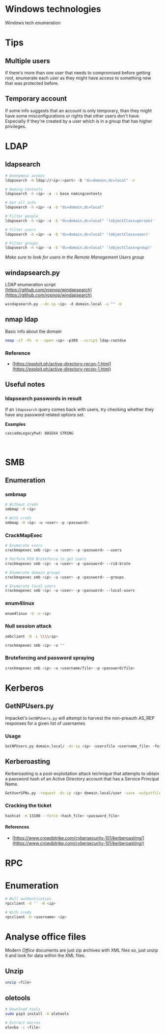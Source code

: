 # Windows technologies
Windows tech enumeration

# Tips
## Multiple users
If there's more than one user that needs to compromised before getting root, enumerate
each user as they might have access to something new that was protected before.

## Temporary account
If some info suggests that an account is only temporary, than they might have some misconfigurations
or rights that other users don't have.     
Especially if they're created by a user which is in a group that has higher privileges.

# LDAP
## ldapsearch
```bash
# Anonymous access
ldapsearch -H ldap://<ip>:<port> -b "dc=domain,dc=local" -x

# Naming Contexts
ldapsearch -h <ip> -x -s base namingcontexts

# Get all info
ldapsearch -h <ip> -x -b "dc=domain,dc=local"

# Filter people
ldapsearch -h <ip> -x -b "dc=domain,dc=local" '(objectClass=person)'

# Filter users
ldapsearch -h <ip> -x -b "dc=domain,dc=local" '(objectClass=user)'

# Filter groups
ldapsearch -h <ip> -x -b "dc=domain,dc=local" '(objectClass=group)'
```   
*Make sure to look for users in the Remote Management Users group*  

## windapsearch.py
LDAP enumeration script      
[https://github.com/ropnop/windapsearch](https://github.com/ropnop/windapsearch)
```bash
windapsearch.py --dc-ip <ip> -d domain.local -u "" -U
```

## nmap ldap
Basic info about the domain
```bash
nmap -sT -Pn -n --open <ip> -p389 --script ldap-rootdse
```

### Reference
- [https://exploit.ph/active-directory-recon-1.html](https://exploit.ph/active-directory-recon-1.html)

## Useful notes
### ldapsearch passwords in result
If an `ldapsearch` query comes back with users, try checking whether they have any password related options set.    

**Examples**
```
cascadeLegacyPwd: BASE64 STRING
```
​
# SMB
## Enumeration

### smbmap
```bash
# Without creds
smbmap -H <ip>

# With creds
smbmap -H <ip> -u <user> -p <password>
```

### CrackMapExec
```bash
# Enumerate users
crackmapexec smb <ip> -u <user> -p <password> --users

# Perform RID Bruteforce to get users
crackmapexec smb <ip> -u <user> -p <password> --rid-brute

# Enumerate domain groups
crackmapexec smb <ip> -u <user> -p <password> --groups

# Enumerate local users
crackmapexec smb <ip> -u <user> -p <password> --local-users
```

### enum4linux
```bash
enum4linux -U -o <ip>
```

### Null session attack
```bash
smbclient -N -L \\\\<ip>

crackmapexec smb <ip> -u ""
```

### Bruteforcing and password spraying
```bash
crackmapexec smb <ip> -u <username/file> -p <password/file>
```


# Kerberos
## GetNPUsers.py
Impacket's `GetNPUsers.py` will attempt to harvest the non-preauth AS_REP responses for a given list of usernames

### Usage
```bash
GetNPUsers.py domain.local/ -dc-ip <ip> -usersfile <username_file> -format hashcat -outputfile <output>
```

## Kerberoasting
Kerberoasting is a post-exploitation attack technique that attempts to obtain a password hash of an Active Directory account that has a Service Principal Name.

```bash
GetUserSPNs.py -request -dc-ip <ip> domain.local/user -save -outputfile <output_file>
```

### Cracking the ticket
```bash
hashcat -m 13100 --force <hash_file> <password_file>
```

#### References
- [https://www.crowdstrike.com/cybersecurity-101/kerberoasting/](https://www.crowdstrike.com/cybersecurity-101/kerberoasting/)

# RPC
# Enumeration
```bash
# Null authentication
rpcclient -U '' -N <ip>

# With creds
rpcclient -U <username> <ip>
```

# Analyse office files
Modern *Office* documents are just zip archives with XML files so, just unzip it and look for data within the XML files.

## Unzip
```bash
unzip <file>
```

## oletools
```bash
# Download tools
sudo pip3 install -U oletools

# Extract macros
olevba -c <file>
```